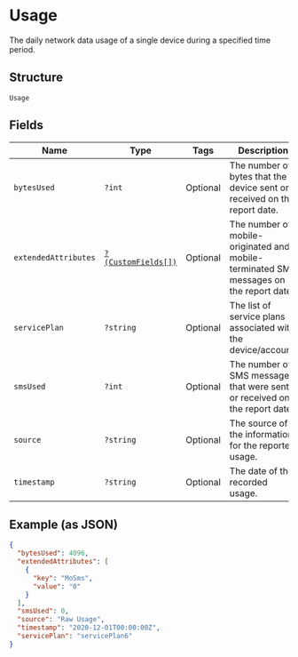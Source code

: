 
# Usage

The daily network data usage of a single device during a specified time period.

## Structure

`Usage`

## Fields

| Name | Type | Tags | Description | Getter | Setter |
|  --- | --- | --- | --- | --- | --- |
| `bytesUsed` | `?int` | Optional | The number of bytes that the device sent or received on the report date. | getBytesUsed(): ?int | setBytesUsed(?int bytesUsed): void |
| `extendedAttributes` | [`?(CustomFields[])`](../../doc/models/custom-fields.md) | Optional | The number of mobile-originated and mobile-terminated SMS messages on the report date. | getExtendedAttributes(): ?array | setExtendedAttributes(?array extendedAttributes): void |
| `servicePlan` | `?string` | Optional | The list of service plans associated with the device/account. | getServicePlan(): ?string | setServicePlan(?string servicePlan): void |
| `smsUsed` | `?int` | Optional | The number of SMS messages that were sent or received on the report date. | getSmsUsed(): ?int | setSmsUsed(?int smsUsed): void |
| `source` | `?string` | Optional | The source of the information for the reported usage. | getSource(): ?string | setSource(?string source): void |
| `timestamp` | `?string` | Optional | The date of the recorded usage. | getTimestamp(): ?string | setTimestamp(?string timestamp): void |

## Example (as JSON)

```json
{
  "bytesUsed": 4096,
  "extendedAttributes": [
    {
      "key": "MoSms",
      "value": "0"
    }
  ],
  "smsUsed": 0,
  "source": "Raw Usage",
  "timestamp": "2020-12-01T00:00:00Z",
  "servicePlan": "servicePlan6"
}
```

